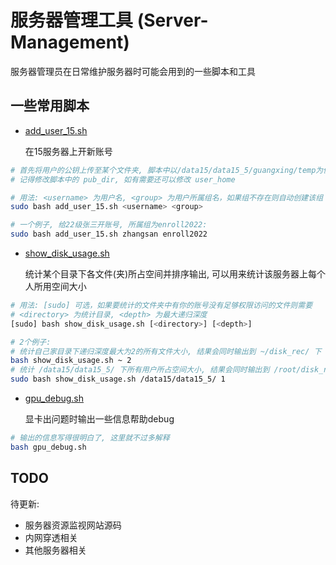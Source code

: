 # 服务器管理工具 (Server-Management)

<!-- Server-Management: Tools and scripts for efficient server maintenance and administration. -->
服务器管理员在日常维护服务器时可能会用到的一些脚本和工具

## 一些常用脚本

- [add_user_15.sh](./scripts/add_user_15.sh)

    在15服务器上开新账号

```bash
# 首先将用户的公钥上传至某个文件夹, 脚本中以/data15/data15_5/guangxing/temp为例
# 记得修改脚本中的 pub_dir, 如有需要还可以修改 user_home

# 用法: <username> 为用户名, <group> 为用户所属组名，如果组不存在则自动创建该组
sudo bash add_user_15.sh <username> <group>

# 一个例子, 给22级张三开账号, 所属组为enroll2022:
sudo bash add_user_15.sh zhangsan enroll2022
```

- [show_disk_usage.sh](./scripts/show_disk_usage.sh)

    统计某个目录下各文件(夹)所占空间并排序输出, 可以用来统计该服务器上每个人所用空间大小

```bash
# 用法: [sudo] 可选，如果要统计的文件夹中有你的账号没有足够权限访问的文件则需要
# <directory> 为统计目录, <depth> 为最大递归深度
[sudo] bash show_disk_usage.sh [<directory>] [<depth>]

# 2个例子:
# 统计自己家目录下递归深度最大为2的所有文件大小, 结果会同时输出到 ~/disk_rec/ 下
bash show_disk_usage.sh ~ 2
# 统计 /data15/data15_5/ 下所有用户所占空间大小, 结果会同时输出到 /root/disk_rec/ 下
sudo bash show_disk_usage.sh /data15/data15_5/ 1
```

- [gpu_debug.sh](./scripts/gpu_debug.sh)

    显卡出问题时输出一些信息帮助debug

```bash
# 输出的信息写得很明白了, 这里就不过多解释
bash gpu_debug.sh 
```

## TODO

待更新: 
- 服务器资源监视网站源码
- 内网穿透相关
- 其他服务器相关